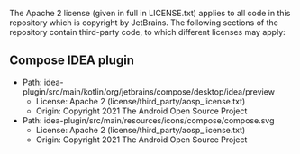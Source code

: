 The Apache 2 license (given in full in LICENSE.txt) applies to all code in this repository which is copyright by JetBrains. 
The following sections of the repository contain third-party code, 
to which different licenses may apply:

## Compose IDEA plugin

* Path: idea-plugin/src/main/kotlin/org/jetbrains/compose/desktop/idea/preview
  * License: Apache 2 (license/third_party/aosp_license.txt)
  * Origin: Copyright 2021 The Android Open Source Project
* Path: idea-plugin/src/main/resources/icons/compose/compose.svg
    * License: Apache 2 (license/third_party/aosp_license.txt)
    * Origin: Copyright 2021 The Android Open Source Project
